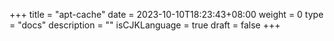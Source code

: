 +++
title = "apt-cache"
date = 2023-10-10T18:23:43+08:00
weight = 0
type = "docs"
description = ""
isCJKLanguage = true
draft = false
+++